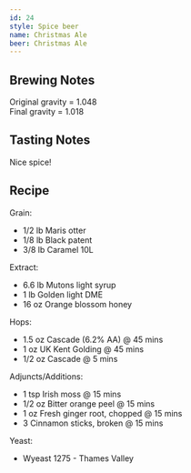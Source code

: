```yaml
---
id: 24
style: Spice beer
name: Christmas Ale
beer: Christmas Ale
---
```

## Brewing Notes
Original gravity = 1.048  
Final gravity = 1.018

## Tasting Notes
Nice spice!  

## Recipe
Grain:

  + 1/2 lb Maris otter
  + 1/8 lb Black patent
  + 3/8 lb Caramel 10L

Extract:

  + 6.6 lb Mutons light syrup
  + 1 lb Golden light DME
  + 16 oz Orange blossom honey

Hops:

  + 1.5 oz Cascade (6.2% AA) @ 45 mins
  + 1 oz UK Kent Golding @ 45 mins
  + 1/2 oz Cascade @ 5 mins

Adjuncts/Additions:

  + 1 tsp Irish moss @ 15 mins
  + 1/2 oz Bitter orange peel @ 15 mins
  + 1 oz Fresh ginger root, chopped @ 15 mins
  + 3 Cinnamon sticks, broken @ 15 mins


Yeast:

  + Wyeast 1275 - Thames Valley
